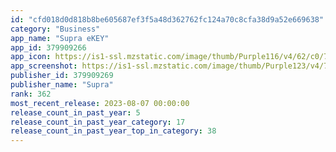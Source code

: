 ```yaml
---
id: "cfd018d0d818b8be605687ef3f5a48d362762fc124a70c8cfa38d9a52e669638"
category: "Business"
app_name: "Supra eKEY"
app_id: 379909266
app_icon: https://is1-ssl.mzstatic.com/image/thumb/Purple116/v4/62/c0/75/62c075f7-db6d-49b9-6836-d056dacf7dc1/AppIcon-0-0-1x_U007emarketing-0-0-0-5-0-0-sRGB-0-0-0-GLES2_U002c0-512MB-85-220-0-0.png/1024x1024bb.png
app_screenshot: https://is1-ssl.mzstatic.com/image/thumb/Purple123/v4/78/e2/c3/78e2c3ae-5772-2627-5ccc-63374cdf8579/pr_source.jpg/1242x2688bb.png
publisher_id: 379909269
publisher_name: "Supra"
rank: 362
most_recent_release: 2023-08-07 00:00:00
release_count_in_past_year: 5
release_count_in_past_year_category: 17
release_count_in_past_year_top_in_category: 38
---
```

